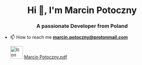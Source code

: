 <h1 align="center">Hi 👋, I'm Marcin Potoczny</h1>
<h3 align="center">A passionate Developer from Poland</h3>

- 📫 How to reach me **marcin.potoczny@protonmail.com**

  <a href="https://www.freeiconspng.com/img/19035" title="Image from freeiconspng.com"><img src="https://www.freeiconspng.com/uploads/resume-icon-png-13.png" width="40" height="40" alt="Icon Drawing Resume" /></a>
  [Marcin Potoczny.pdf](https://github.com/marpot/marpot/files/13392309/Marcin.Potoczny.pdf)

